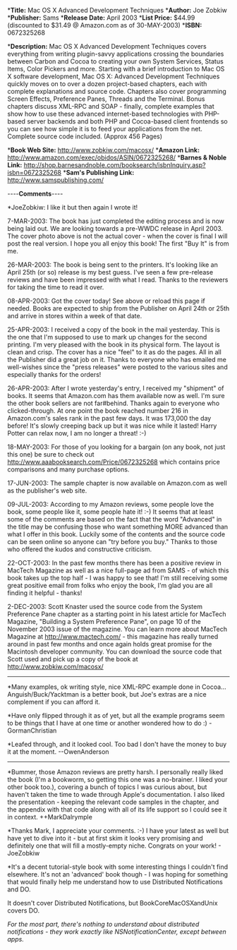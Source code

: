 


***Title:**
Mac OS X Advanced Development Techniques
***Author:**
Joe Zobkiw
***Publisher:**
Sams
***Release Date:**
April 2003
***List Price:**
$44.99 (discounted to $31.49 @ Amazon.com as of 30-MAY-2003)
***ISBN:** 0672325268 

***Description:**
Mac OS X Advanced Development Techniques covers everything from writing plugin-savvy applications crossing the boundaries between Carbon and Cocoa to creating your own System Services, Status Items, Color Pickers and more. Starting with a brief introduction to Mac OS X software development, Mac OS X: Advanced Development Techniques quickly moves on to over a dozen project-based chapters, each with complete explanations and source code. Chapters also cover programming Screen Effects, Preference Panes, Threads and the Terminal. Bonus chapters discuss XML-RPC and SOAP - finally, complete examples that show how to use these advanced internet-based technologies with PHP-based server backends and both PHP and Cocoa-based client frontends so you can see how simple it is to feed your applications from the net. Complete source code included. (Approx 456 Pages)


***Book Web Site:**
http://www.zobkiw.com/macosx/
***Amazon Link:**
http://www.amazon.com/exec/obidos/ASIN/0672325268/
***Barnes & Noble Link:**
http://shop.barnesandnoble.com/booksearch/isbnInquiry.asp?isbn=0672325268
***Sam's Publishing Link:**
http://www.samspublishing.com/


----**Comments**----


*JoeZobkiw: I like it but then again I wrote it! 

7-MAR-2003: The book has just completed the editing process and is now being laid out. We are looking towards a pre-WWDC release in April 2003. The cover photo above is not the actual cover - when the cover is final I will post the real version. I hope you all enjoy this book! The first "Buy It" is from me.

26-MAR-2003: The book is being sent to the printers. It's looking like an April 25th (or so) release is my best guess. I've seen a few pre-release reviews and have been impressed with what I read. Thanks to the reviewers for taking the time to read it over.

08-APR-2003: Got the cover today! See above or reload this page if needed. Books are expected to ship from the Publisher on April 24th or 25th and arrive in stores within a week of that date.

25-APR-2003: I received a copy of the book in the mail yesterday. This is the one that I'm supposed to use to mark up changes for the second printing. I'm very pleased with the book in its physical form. The layout is clean and crisp. The cover has a nice "feel" to it as do the pages. All in all the Publisher did a great job on it. Thanks to everyone who has emailed me well-wishes since the "press releases" were posted to the various sites and especially thanks for the orders!

26-APR-2003: After I wrote yesterday's entry, I received my "shipment" of books. It seems that Amazon.com has them available now as well. I'm sure the other book sellers are not far#behind. Thanks again to everyone who clicked-through. At one point the book reached number 216 in Amazon.com's sales rank in the past few days. It was 173,000 the day before! It's slowly creeping back up but it was nice while it lasted! Harry Potter can relax now, I am no longer a threat! :-)

18-MAY-2003: For those of you looking for a bargain (on any book, not just this one) be sure to check out  http://www.aaabooksearch.com/Price/0672325268 which contains price comparisons and many purchase options.

17-JUN-2003: The sample chapter is now available on Amazon.com as well as the publisher's web site.

09-JUL-2003: According to my Amazon reviews, some people love the book, some people like it, some people hate it! :-) It seems that at least some of the comments are based on the fact that the word "Advanced" in the title may be confusing those who want something MORE advanced than what I offer in this book. Luckily some of the contents and the source code can be seen online so anyone can "try before you buy." Thanks to those who offered the kudos and constructive criticism.

22-OCT-2003: In the past few months there has been a positive review in MacTech Magazine as well as a nice full-page ad from SAMS - of which this book takes up the top half - I was happy to see that! I'm still receiving some great positive email from folks who enjoy the book, I'm glad you are all finding it helpful - thanks!

2-DEC-2003: Scott Knaster used the source code from the System Preference Pane chapter as a starting point in his latest article for MacTech Magazine, "Building a System Preference Pane", on page 10 of the November 2003 issue of the magazine. You can learn more about MacTech Magazine at http://www.mactech.com/ - this magazine has really turned around in past few months and once again holds great promise for the Macintosh developer community. You can download the source code that Scott used and pick up a copy of the book at http://www.zobkiw.com/macosx/

----

*Many examples, ok writing style, nice XML-RPC example done in Cocoa... Anguish/Buck/Yacktman is a better book, but Joe's extras are a nice complement if you can afford it.

*Have only flipped through it as of yet, but all the example programs seem to be things that I have at one time or another wondered how to do :) - GormanChristian

*Leafed through, and it looked cool.  Too bad I don't have the money to buy it at the moment. --OwenAnderson



----

*Bummer, those Amazon reviews are pretty harsh.  I personally really liked the book (I'm a bookworm, so getting this one was a no-brainer.  I liked your other book too.), covering a bunch of topics I was curious about, but haven't taken the time to wade through Apple's documentation.  I also liked the presentation - keeping the relevant code samples in the chapter, and the appendix with that code along with all of its life support so I could see it in context.  ++MarkDalrymple

*Thanks Mark, I appreciate your comments. :-) I have your latest as well but have yet to dive into it - but at first skim it looks very promising and definitely one that will fill a mostly-empty niche. Congrats on your work! - JoeZobkiw

*It's a decent tutorial-style book with some interesting things I couldn't find elsewhere. It's not an 'advanced' book though - I was hoping for something that would finally help me understand how to use Distributed Notifications and DO.

It doesn't cover Distributed Notifications, but BookCoreMacOSXandUnix covers DO.

*For the most part, there's nothing to understand about distributed notifications - they work exactly like NSNotificationCenter, except between apps.*
